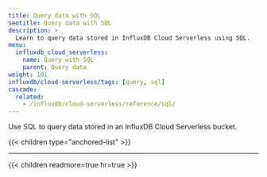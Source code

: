```yaml
---
title: Query data with SQL
seotitle: Query data with SQL
description: >
  Learn to query data stored in InfluxDB Cloud Serverless using SQL.
menu:
  influxdb_cloud_serverless:
    name: Query with SQL
    parent: Query data
weight: 101
influxdb/cloud-serverless/tags: [query, sql]
cascade:
  related:
    - /influxdb/cloud-serverless/reference/sql/
---
```


Use SQL to query data stored in an InfluxDB Cloud Serverless bucket.

{{< children type="anchored-list" >}}

---

{{< children readmore=true hr=true >}}